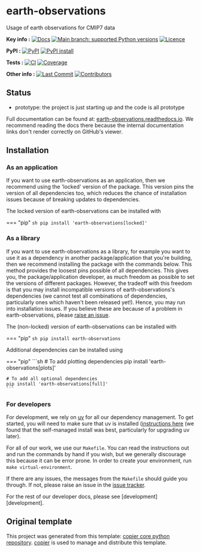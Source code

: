 <!--- --8<-- [start:description] -->
# earth-observations

Usage of earth observations for CMIP7 data

**Key info :**
[![Docs](https://readthedocs.org/projects/earth-observations/badge/?version=latest)](https://earth-observations.readthedocs.io)
[![Main branch: supported Python versions](https://img.shields.io/python/required-version-toml?tomlFilePath=https%3A%2F%2Fraw.githubusercontent.com%2Fclimate-resource%2Fearth-observations%2Fmain%2Fpyproject.toml)](https://github.com/climate-resource/earth-observations/blob/main/pyproject.toml)
[![Licence](https://img.shields.io/pypi/l/earth-observations?label=licence)](https://github.com/climate-resource/earth-observations/blob/main/LICENCE)

**PyPI :**
[![PyPI](https://img.shields.io/pypi/v/earth-observations.svg)](https://pypi.org/project/earth-observations/)
[![PyPI install](https://github.com/climate-resource/earth-observations/actions/workflows/install-pypi.yaml/badge.svg?branch=main)](https://github.com/climate-resource/earth-observations/actions/workflows/install-pypi.yaml)

**Tests :**
[![CI](https://github.com/climate-resource/earth-observations/actions/workflows/ci.yaml/badge.svg?branch=main)](https://github.com/climate-resource/earth-observations/actions/workflows/ci.yaml)
[![Coverage](https://codecov.io/gh/climate-resource/earth-observations/branch/main/graph/badge.svg)](https://codecov.io/gh/climate-resource/earth-observations)

**Other info :**
[![Last Commit](https://img.shields.io/github/last-commit/climate-resource/earth-observations.svg)](https://github.com/climate-resource/earth-observations/commits/main)
[![Contributors](https://img.shields.io/github/contributors/climate-resource/earth-observations.svg)](https://github.com/climate-resource/earth-observations/graphs/contributors)
## Status

<!---

We recommend having a status line in your repo
to tell anyone who stumbles on your repository where you're up to.
Some suggested options:

- prototype: the project is just starting up and the code is all prototype
- development: the project is actively being worked on
- finished: the project has achieved what it wanted
  and is no longer being worked on, we won't reply to any issues
- dormant: the project is no longer worked on
  but we might come back to it,
  if you have questions, feel free to raise an issue
- abandoned: this project is no longer worked on
  and we won't reply to any issues
-->

- prototype: the project is just starting up and the code is all prototype

<!--- --8<-- [end:description] -->

Full documentation can be found at:
[earth-observations.readthedocs.io](https://earth-observations.readthedocs.io/en/latest/).
We recommend reading the docs there because the internal documentation links
don't render correctly on GitHub's viewer.

## Installation

<!--- --8<-- [start:installation] -->
### As an application

If you want to use earth-observations as an application,
then we recommend using the 'locked' version of the package.
This version pins the version of all dependencies too,
which reduces the chance of installation issues
because of breaking updates to dependencies.

The locked version of earth-observations can be installed with

=== "pip"
    ```sh
    pip install 'earth-observations[locked]'
    ```

### As a library

If you want to use earth-observations as a library,
for example you want to use it
as a dependency in another package/application that you're building,
then we recommend installing the package with the commands below.
This method provides the loosest pins possible of all dependencies.
This gives you, the package/application developer,
as much freedom as possible to set the versions of different packages.
However, the tradeoff with this freedom is that you may install
incompatible versions of earth-observations's dependencies
(we cannot test all combinations of dependencies,
particularly ones which haven't been released yet!).
Hence, you may run into installation issues.
If you believe these are because of a problem in earth-observations,
please [raise an issue](https://github.com/climate-resource/earth-observations/issues).

The (non-locked) version of earth-observations can be installed with

=== "pip"
    ```sh
    pip install earth-observations
    ```

Additional dependencies can be installed using

=== "pip"
    ```sh
    # To add plotting dependencies
    pip install 'earth-observations[plots]'

    # To add all optional dependencies
    pip install 'earth-observations[full]'
    ```

### For developers

For development, we rely on [uv](https://docs.astral.sh/uv/)
for all our dependency management.
To get started, you will need to make sure that uv is installed
([instructions here](https://docs.astral.sh/uv/getting-started/installation/)
(we found that the self-managed install was best,
particularly for upgrading uv later).

For all of our work, we use our `Makefile`.
You can read the instructions out and run the commands by hand if you wish,
but we generally discourage this because it can be error prone.
In order to create your environment, run `make virtual-environment`.

If there are any issues, the messages from the `Makefile` should guide you through.
If not, please raise an issue in the
[issue tracker](https://github.com/climate-resource/earth-observations/issues).

For the rest of our developer docs, please see [development][development].

<!--- --8<-- [end:installation] -->

## Original template

This project was generated from this template:
[copier core python repository](https://gitlab.com/openscm/copier-core-python-repository).
[copier](https://copier.readthedocs.io/en/stable/) is used to manage and
distribute this template.
